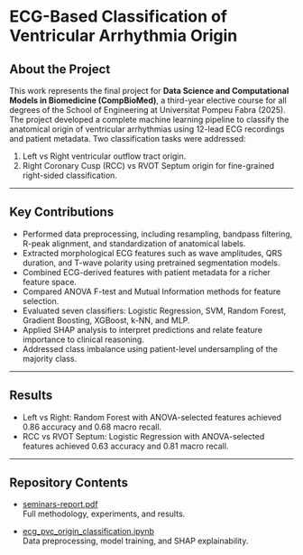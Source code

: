 # ECG-Based Classification of Ventricular Arrhythmia Origin

## About the Project
This work represents the final project for **Data Science and Computational Models in Biomedicine (CompBioMed)**, a third-year elective course for all degrees of the School of Engineering at Universitat Pompeu Fabra (2025). The project developed a complete machine learning pipeline to classify the anatomical origin of ventricular arrhythmias using 12-lead ECG recordings and patient metadata.
Two classification tasks were addressed:  
1. Left vs Right ventricular outflow tract origin.  
2. Right Coronary Cusp (RCC) vs RVOT Septum origin for fine-grained right-sided classification.

---

## Key Contributions
- Performed data preprocessing, including resampling, bandpass filtering, R-peak alignment, and standardization of anatomical labels.  
- Extracted morphological ECG features such as wave amplitudes, QRS duration, and T-wave polarity using pretrained segmentation models.  
- Combined ECG-derived features with patient metadata for a richer feature space.  
- Compared ANOVA F-test and Mutual Information methods for feature selection.  
- Evaluated seven classifiers: Logistic Regression, SVM, Random Forest, Gradient Boosting, XGBoost, k-NN, and MLP.  
- Applied SHAP analysis to interpret predictions and relate feature importance to clinical reasoning.  
- Addressed class imbalance using patient-level undersampling of the majority class.

---

## Results
- Left vs Right: Random Forest with ANOVA-selected features achieved 0.86 accuracy and 0.68 macro recall.  
- RCC vs RVOT Septum: Logistic Regression with ANOVA-selected features achieved 0.63 accuracy and 0.81 macro recall.  

---

## Repository Contents
- [seminars-report.pdf](./seminars-report.pdf)  
  Full methodology, experiments, and results.
    
- [ecg_pvc_origin_classification.ipynb](./ecg_pvc_origin_classification.ipynb)  
  Data preprocessing, model training, and SHAP explainability.
